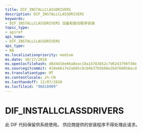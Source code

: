 ```yaml
---
title: DIF_INSTALLCLASSDRIVERS
description: DIF_INSTALLCLASSDRIVERS
keywords:
- DIF_INSTALLCLASSDRIVERS 设备和驱动程序安装
topic_type:
- apiref
api_name:
- DIF_INSTALLCLASSDRIVERS
api_type:
- NA
ms.localizationpriority: medium
ms.date: 10/17/2018
ms.openlocfilehash: d8d4d16e66a8eac18a14783852c7d6243790f30e
ms.sourcegitcommit: 418e6617e2a695c9cb4b37b5b60e264760858acd
ms.translationtype: MT
ms.contentlocale: zh-CN
ms.lasthandoff: 12/07/2020
ms.locfileid: "96818909"
---
```

# <a name="dif_installclassdrivers"></a>DIF_INSTALLCLASSDRIVERS


此 DIF 代码保留供系统使用。 供应商提供的安装程序不得处理此请求。

 

 





